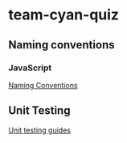 # team-cyan-quiz

## Naming conventions
### JavaScript
[Naming Conventions](https://work-blog.gitbook.io/project/programming-tips/nodejs/ecmascript-naming-conventions)

## Unit Testing
[Unit testing guides](https://www.freecodecamp.org/news/how-to-start-unit-testing-javascript/)
